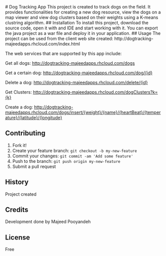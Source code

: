 <snippet>
  <content>
# Dog Tracking App
This project is created to track dogs on the field. It provides functionalities for creating a new dog resource, view the dogs on a map viewer and view dog clusters based on their weights using a K-means clustring algorithm.
## Installation
To install this project, download the source code, open it with and IDE and start working with it. You can export the java project as a war file and deploy it in your application.
## Usage
The project can be used from the client web site created: 
http://dogtracking-majeedapps.rhcloud.com/index.html

The web services that are supported by this app include:

Get all dogs: 
http://dogtracking-majeedapps.rhcloud.com/dogs

Get a certain dog: 
http://dogtracking-majeedapps.rhcloud.com/dog/{id}

Delete a dog: 
http://dogtracking-majeedapps.rhcloud.com/delete/{id}

Get Clusters: 
http://dogtracking-majeedapps.rhcloud.com/dogClusters?k={k}

Create a dog:
http://dogtracking-majeedapps.rhcloud.com/dogs/insert/{weight}/{name}/{heartBeat}/{temperature}/{latitude}/{longitude}

## Contributing
1. Fork it!
2. Create your feature branch: `git checkout -b my-new-feature`
3. Commit your changes: `git commit -am 'Add some feature'`
4. Push to the branch: `git push origin my-new-feature`
5. Submit a pull request 

## History
Project created

## Credits
Development done by Majeed Pooyandeh

## License
Free

</content>
</snippet>
